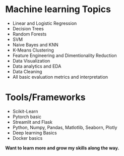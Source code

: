 # Machine learning Topics

- Linear and Logistic Regression
- Decision Trees
- Random Forests
- SVM
- Naive Bayes and KNN
- K-Means Clustering
- Feature Engineering and Dimentionality Reduction
- Data Visualization
- Data analytics and EDA
- Data Cleaning
- All basic evaluation metrics and interpretation

# Tools/Frameworks
- Scikit-Learn
- Pytorch basic
- Streamlit and Flask
- Python, Numpy, Pandas, Matlotlib, Seaborn, Plotly
- Deep learning Basics
- Docker basics


**Want to learn more and grow my skills along the way.**
